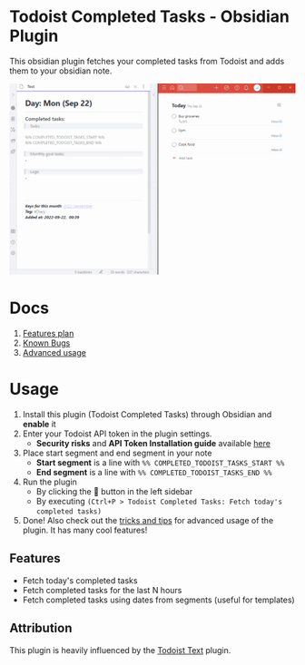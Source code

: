 # Todoist Completed Tasks - Obsidian Plugin

This obsidian plugin fetches your completed tasks from Todoist and adds them to your obsidian note.

![demo](https://raw.githubusercontent.com/Ledaryy/obsidian-todoist-completed-tasks/master/static/gif/plugin_preview_v1.2.0.gif)

# Docs
1. [Features plan](https://github.com/Ledaryy/obsidian-todoist-completed-tasks/blob/master/docs/FEATURES.md)
2. [Known Bugs](https://github.com/Ledaryy/obsidian-todoist-completed-tasks/blob/master/docs/KNOWN_BUGS.md)
3. [Advanced usage](https://github.com/Ledaryy/obsidian-todoist-completed-tasks/blob/master/docs/ADVANCED.md)

# Usage
1. Install this plugin (Todoist Completed Tasks) through Obsidian and **enable** it
2. Enter your Todoist API token in the plugin settings. 
   - **Security risks** and **API Token Installation guide** available [here](https://github.com/Ledaryy/obsidian-todoist-completed-tasks/blob/master/docs/API_KEY_INSTALLATION.md)
3. Place start segment and end segment in your note
   - **Start segment** is a line with `%% COMPLETED_TODOIST_TASKS_START %%` 
   - **End segment** is a line with `%% COMPLETED_TODOIST_TASKS_END %%`
4. Run the plugin
   - By clicking the 🔄 button in the left sidebar
   - By executing `(Ctrl+P > Todoist Completed Tasks: Fetch today's completed tasks)`
5. Done! Also check out the [tricks and tips](https://github.com/Ledaryy/obsidian-todoist-completed-tasks/blob/master/docs/ADVANCED.md) for advanced usage of the plugin. It has many cool features!

## Features
- Fetch today's completed tasks
- Fetch completed tasks for the last N hours
- Fetch completed tasks using dates from segments (useful for templates)

## Attribution
This plugin is heavily influenced by the [Todoist Text](https://github.com/wesmoncrief/obsidian-todoist-text) plugin.
